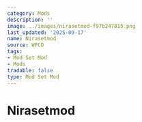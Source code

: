 ```yaml
---
category: Mods
description: ''
image: ../images/nirasetmod-f97b247815.png
last_updated: '2025-09-17'
name: Nirasetmod
source: WFCD
tags:
- Mod Set Mod
- Mods
tradable: false
type: Mod Set Mod
---
```


# Nirasetmod

